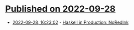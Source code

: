 # [Published on 2022-09-28](index.md)

* [2022-09-28, 16:23:02](https://lobste.rs/s/n7lkff/haskell_production_noredink) - [Haskell in Production: NoRedInk](https://serokell.io/blog/haskell-in-production-noredink)
